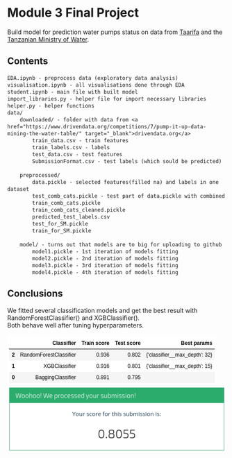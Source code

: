 
# Module 3 Final Project

Build model for prediction water pumps status on data from <a href="http://taarifa.org/" target="_blank">Taarifa</a> and the <a href="http://maji.go.tz/" target="_blank">Tanzanian Ministry of Water</a>.


## Contents

    EDA.ipynb - preprocess data (exploratory data analysis)
    visualisation.ipynb - all visualisations done through EDA
    student.ipynb - main file with built model
    import_libraries.py - helper file for import necessary libraries
    helper.py - helper functions
    data/
        downloaded/ - folder with data from <a href="https://www.drivendata.org/competitions/7/pump-it-up-data-mining-the-water-table/" target="_blank">drivendata.org</a>
            train_data.csv - train features
            train_labels.csv - labels
            test_data.csv - test features
            SubmissionFormat.csv - test labels (which sould be predicted)
            
        preprocessed/
            data.pickle - selected features(filled na) and labels in one dataset
            test_comb_cats.pickle - test part of data.pickle with combined  
            train_comb_cats.pickle
            train_comb_cats_cleaned.pickle
            predicted_test_labels.csv
            test_for_SM.pickle
            train_for_SM.pickle
            
        model/ - turns out that models are to big for uploading to github
            model1.pickle - 1st iteration of models fitting 
            model2.pickle - 2nd iteration of models fitting
            model3.pickle - 3rd iteration of models fitting
            model4.pickle - 4th iteration of models fitting
        
        

## Conclusions

We fitted several classification models and get the best result with RandomForestClassifier() and XGBClassifier().<br>
Both behave well after tuning hyperparameters.<br>
<br>
<img src="models_results.png">
<br>
<img src="submission_score.png">